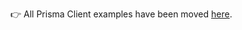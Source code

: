 👉 All Prisma Client examples have been moved [here](https://github.com/prisma/prisma-examples/tree/prisma2).
